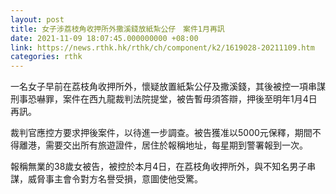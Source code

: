 ```yaml
---
layout: post
title: 女子涉荔枝角收押所外撒溪錢放紙紮公仔　案件1月再訊
date: 2021-11-09 18:07:45.000000000 +08:00
link: https://news.rthk.hk/rthk/ch/component/k2/1619028-20211109.htm
categories: rthk
---
```


一名女子早前在荔枝角收押所外，懷疑放置紙紮公仔及撒溪錢，其後被控一項串謀刑事恐嚇罪，案件在西九龍裁判法院提堂，被告暫毋須答辯，押後至明年1月4日再訊。

裁判官應控方要求押後案件，以待進一步調查。被告獲准以5000元保釋，期間不得離港，需要交出所有旅遊證件，居住於報稱地址，每星期到警署報到一次。

報稱無業的38歲女被告，被控於本月4日，在荔枝角收押所外，與不知名男子串謀，威脅事主會令對方名譽受損，意圖使他受驚。
